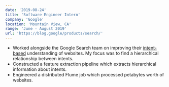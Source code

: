 ```yaml
---
date: '2019-08-24'
title: 'Software Engineer Intern'
company: 'Google'
location: 'Mountain View, CA'
range: 'June - August 2019'
url: 'https://blog.google/products/search/'
---
```


- Worked alongside the Google Search team on improving their [intent-based](https://en.wikipedia.org/wiki/User_intent) understanding of websites. My focus was to find a hierarchical relationship between intents.
- Constructed a feature extraction pipeline which extracts hierarchical information about intents.
- Engineered a distributed Flume job which processed petabytes worth of websites.
